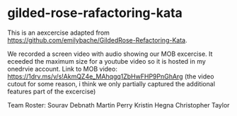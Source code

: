 # gilded-rose-rafactoring-kata

This is an aexcercise adapted from https://github.com/emilybache/GildedRose-Refactoring-Kata.

We recorded a screen video with audio showing our MOB excercise. It eceeded the maximum size for a youtube video so it is hosted in my onedrvie account.
Link to MOB video: https://1drv.ms/v/s!AkmQZ4e_MAhqgq1ZbHwFHP9PnGhArg
(the video cutout for some reason, i think we only partially captured the additional features part of the excercise)

Team Roster:
Sourav Debnath
Martin Perry
Kristin Hegna
Christopher Taylor
